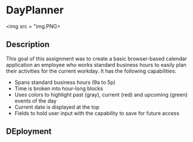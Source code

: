 # DayPlanner

<img src = "img.PNG>

## Description
This goal of this assignment was to create a basic browser-based calendar application an employee who works standard business hours to easily plan their activities for the current workday. It has the following capabilities:

* Spans standard business hours (9a to 5p)
* Time is broken into hour-long blocks
* Uses colors to highlight past (gray), current (red) and upcoming (green) events of the day
* Current date is displayed at the top
* Fields to hold user input with the capability to save for future access

## DEployment
